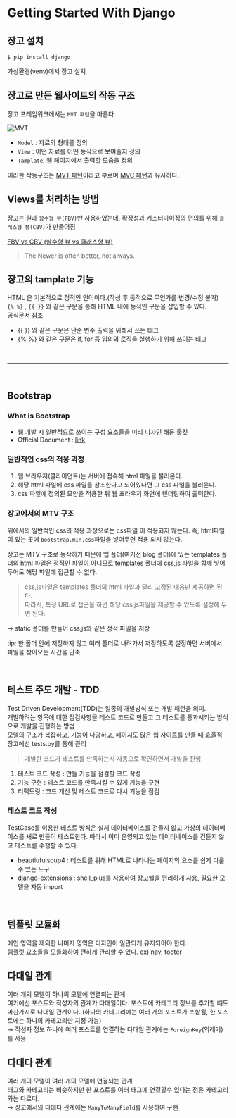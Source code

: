 # Getting Started With Django

## 장고 설치
```shell
$ pip install django
```
가상환경(venv)에서 장고 설치


## 장고로 만든 웹사이트의 작동 구조
장고 프레임워크에서는 `MVT 패턴`을 따른다.

![MVT](https://img1.daumcdn.net/thumb/R1280x0/?scode=mtistory2&fname=https%3A%2F%2Fblog.kakaocdn.net%2Fdn%2FpdQ3m%2FbtqwhTpC3gU%2FvXB2IGfXViX7cGFQgXjlR1%2Fimg.png)

 - `Model` : 자료의 형태를 정의
 - `View` : 어떤 자료를 어떤 동작으로 보여줄지 정의
 - `Tamplate`: 웹 페이지에서 출력할 모습을 정의

이러한 작동구조는 [MVT 패턴](https://butter-shower.tistory.com/49)이라고 부르며 [MVC 패턴](https://velog.io/@seongwon97/MVC-%ED%8C%A8%ED%84%B4%EC%9D%B4%EB%9E%80)과 유사하다.


## Views를 처리하는 방법
장고는 원래 `함수형 뷰(FBV)`만 사용하였는데,
확장성과 커스터마이징의 편의를 위해 `클래스형 뷰(CBV)`가 만들어짐

[FBV vs CBV (함수형 뷰 vs 클래스형 뷰)](https://leffept.tistory.com/318)

>The Newer is often better, not always.


## 장고의 tamplate 기능
HTML 은 기본적으로 정적인 언어이다.(작성 후 동적으로 무언가를 변경/수정 불가)<br>
`{% %}` , `{{ }}` 와 같은 구문을 통해 HTML 내에 동적인 구문을 삽입할 수 있다.<br>
공식문서 [참조](https://docs.djangoproject.com/en/3.2/topics/templates/#the-django-template-language)

 - {{ }} 와 같은 구문은 단순 변수 출력을 위해서 쓰는 태그
 - {% %} 와 같은 구문은 if, for 등 임의의 로직을 실행하기 위해 쓰이는 태그

<br/>

---

<br/>

## Bootstrap
### What is Bootstrap
- 웹 개발 시 일반적으로 쓰이는 구성 요소들을 미리 디자인 해둔 툴킷
- Official Document : [link](https://getbootstrap.com/docs/5.2/getting-started/introduction/)

### 일반적인 css의 적용 과정
1. 웹 브라우저(클라이언트)는 서버에 접속해 html 파일을 불러온다.
2. 해당 html 파일에 css 파일을 참조한다고 되어있다면 그 css 파일을 불러온다.
3. css 파일에 정의된 모양을 적용한 뒤 웹 프라우저 화면에 렌더링하여 출력한다.

### 장고에서의 MTV 구조
위에서의 일반적인 css의 적용 과정으로는 css파일 이 적용되지 않는다. 즉,
html파일이 있는 곳에 `bootstrap.min.css`파일을 넣어두면 적용 되지 않는다.

장고는 MTV 구조로 동작하기 때문에 앱 폴더(여기선 blog 폴더)에 있는 
templates 폴더의 html 파일은 정적인 파일이 아니므로 templates 폴더에 css,js 파일을 함꼐 넣어 두어도 해당 파일에 접근할 수 없다.

> css,js파일은 templates 폴더의 html 파일과 달리 고정된 내용만 제공하면 된다.<br>
> 따라서, 특정 URL로 접근을 하면 해당 css,js파일을 제공할 수 있도록 설정해 두면 된다.

→ static 폴더를 만들어 css,js와 같은 정적 파일을 저장

tip: 한 폴더 안에 저장하지 않고 여러 폴더로 내려가서 저장하도록 설정하면 서버에서 파일을 찾아오는 시간을 단축

<br/>

## 테스트 주도 개발 - TDD
Test Driven Development(TDD)는 일종의 개발방식 또는 개발 패턴을 의미.<br>
개발하려는 항목에 대한 점검사항을 테스트 코드로 만들고 그 테스트를 통과시키는 방식으로 개발을 진행하는 방법<br>
모델의 구조가 복잡하고, 기능이 다양하고, 페이지도 많은 웹 사이트를 만들 때 효율적
장고에선 tests.py를 통해 관리

> 개발한 코드가 테스트를 만족하는지 자동으로 확인하면서 개발을 진행

1. 테스트 코드 작성 : 만들 기능을 점검할 코드 작성
2. 기능 구현 : 테스트 코드를 만족시킬 수 있게 기능을 구현
3. 리팩토링 : 코드 개선 및 테스트 코드로 다시 기능을 점검

### 테스트 코드 작성
TestCase를 이용한 테스트 방식은 실제 데이터베이스를 건들지 않고 가상의 데이터베이스를 새로 만들어 테스트한다.
따라서 이미 운영되고 있는 데이터베이스를 건들지 않고 테스트를 수행할 수 있다.

- beautiufulsoup4 : 테스트를 위해 HTML로 나타나는 페이지의 요소를 쉽게 다룰 수 있는 도구
- django-extensions : shell_plus를 사용하여 장고쉘을 편리하게 사용, 필요한 모델을 자동 import

<br/>

## 템플릿 모듈화
메인 영역을 제외한 나머지 영역은 디자인이 일관되게 유지되어야 한다.<br>
템플릿 요소들을 모듈화하여 편하게 관리할 수 있다. ex) nav, footer

## 다대일 관계
여러 개의 모델이 하나의 모델에 연결되는 관계<br>
여기에선 포스트와 작성자의 관계가 다대일이다. 포스트에 카테고리 정보를 추가할 떄도 마찬가지로 다대일 관계이다.
(하나의 카테고리에는 여러 개의 포스트가 포함됨, 한 포스트에는 하나의 카테고리만 지정 가능)<br>
→ 작성자 정보 하나에 여러 포스트를 연결하는 다대일 관계에는 `ForeignKey`(외래키)를 사용

## 다대다 관계
여러 개의 모델이 여러 개의 모델에 연결되는 관계<br>
태그와 카테고리는 비슷하지만 한 포스트를 여러 태그에 연결할수 있다는 점은 카테고리와는 다르다.<br>
→ 장고에서의 다대다 관계에는 `ManyToManyField`를 사용하여 구현

